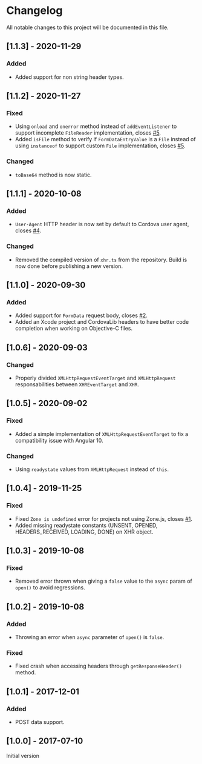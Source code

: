 # Changelog
All notable changes to this project will be documented in this file.

## [1.1.3] - 2020-11-29
### Added
- Added support for non string header types.

## [1.1.2] - 2020-11-27
### Fixed
- Using `onload` and `onerror` method instead of `addEventListener` to support incomplete `FileReader` implementation, closes [#5](https://github.com/Raphcal/cordova-plugin-cors/issues/5).
- Added `isFile` method to verify if `FormDataEntryValue` is a `File` instead of using `instanceof` to support custom `File` implementation, closes [#5](https://github.com/Raphcal/cordova-plugin-cors/issues/5).

### Changed
- `toBase64` method is now static.

## [1.1.1] - 2020-10-08
### Added
- `User-Agent` HTTP header is now set by default to Cordova user agent, closes [#4](https://github.com/Raphcal/cordova-plugin-cors/issues/4).

### Changed
- Removed the compiled version of `xhr.ts` from the repository. Build is now done before publishing a new version.

## [1.1.0] - 2020-09-30
### Added
- Added support for `FormData` request body, closes [#2](https://github.com/Raphcal/cordova-plugin-cors/issues/2).
- Added an Xcode project and CordovaLib headers to have better code completion when working on Objective-C files.

## [1.0.6] - 2020-09-03
### Changed
- Properly divided `XMLHttpRequestEventTarget` and `XMLHttpRequest` responsabilities between `XHREventTarget` and `XHR`.

## [1.0.5] - 2020-09-02
### Fixed
- Added a simple implementation of `XMLHttpRequestEventTarget` to fix a compatibility issue with Angular 10.

### Changed
- Using `readystate` values from `XMLHttpRequest` instead of `this`.

## [1.0.4] - 2019-11-25
### Fixed
- Fixed `Zone is undefined` error for projects not using Zone.js, closes [#1](https://github.com/Raphcal/cordova-plugin-cors/issues/1).
- Added missing readystate constants (UNSENT, OPENED, HEADERS_RECEIVED, LOADING, DONE) on XHR object.

## [1.0.3] - 2019-10-08
### Fixed
- Removed error thrown when giving a `false` value to the `async` param of `open()` to avoid regressions.

## [1.0.2] - 2019-10-08
### Added
- Throwing an error when `async` parameter of `open()` is `false`.

### Fixed
- Fixed crash when accessing headers through `getResponseHeader()` method.

## [1.0.1] - 2017-12-01
### Added
- POST data support.

## [1.0.0] - 2017-07-10
Initial version
